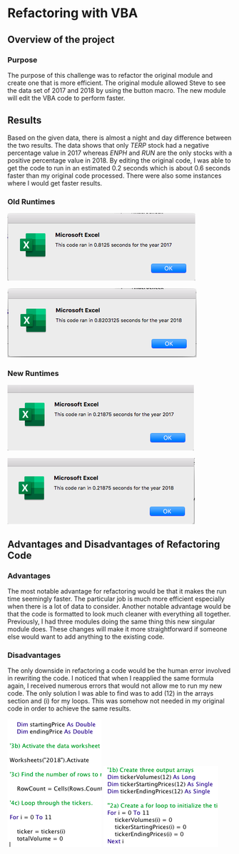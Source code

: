 # Refactoring with VBA

## Overview of the project

### Purpose
The purpose of this challenge was to refactor the original module and create one that is more efficient. The original module allowed Steve to see the data set of 2017 and 2018 by using the button macro. The new module will edit the VBA code to perform faster.

## Results
Based on the given data, there is almost a night and day difference between the two results. The data shows that only *TERP* stock had a negative percentage value in 2017 whereas *ENPH* and *RUN* are the only stocks with a positive percentage value in 2018.
By editing the original code, I was able to get the code to run in an estimated 0.2 seconds which is about 0.6 seconds faster than my original code processed. There were also some instances where I would get faster results.
### Old Runtimes

![](resources/2017_non_refactored.png)

![](resources/2018_non_refactored.png)

### New Runtimes
![](resources/VBA_Challenge_2017.png)

![](resources/VBA_Challenge_2018.png)

## Advantages and Disadvantages of Refactoring Code
### Advantages
The most notable advantage for refactoring would be that it makes the run time seemingly faster. The particular job is much more efficient especially when there is a lot of data to consider. Another notable advantage would be that the code is formatted to look much cleaner with everything all together. 
Previously, I had three modules doing the same thing this new singular module does. These changes will make it more straightforward if someone else would want to add anything to the existing code. 

### Disadvantages
The only downside in refactoring a code would be the human error involved in rewriting the code. I noticed that when I reapplied the same formula again, I received numerous errors that would not allow me to run my new code. The only solution I was able to find was to add (12) in the arrays section and (i) for my loops. This was somehow not needed in my original code in order to achieve the same results.

![](resources/Original_Code.png)                                ![](resources/New_code.png)
